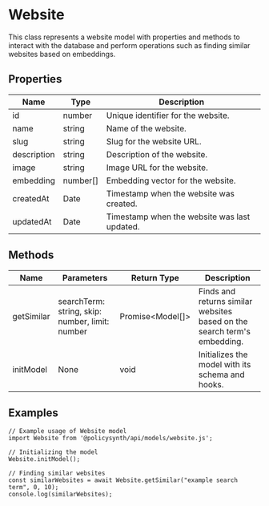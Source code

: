 # Website

This class represents a website model with properties and methods to interact with the database and perform operations such as finding similar websites based on embeddings.

## Properties

| Name         | Type      | Description                           |
|--------------|-----------|---------------------------------------|
| id           | number    | Unique identifier for the website.    |
| name         | string    | Name of the website.                  |
| slug         | string    | Slug for the website URL.             |
| description  | string    | Description of the website.           |
| image        | string    | Image URL for the website.            |
| embedding    | number[]  | Embedding vector for the website.     |
| createdAt    | Date      | Timestamp when the website was created. |
| updatedAt    | Date      | Timestamp when the website was last updated. |

## Methods

| Name       | Parameters                                  | Return Type            | Description                                                                 |
|------------|---------------------------------------------|------------------------|-----------------------------------------------------------------------------|
| getSimilar | searchTerm: string, skip: number, limit: number | Promise<Model[]> | Finds and returns similar websites based on the search term's embedding. |
| initModel  | None                                        | void                   | Initializes the model with its schema and hooks.                           |

## Examples

```
// Example usage of Website model
import Website from '@policysynth/api/models/website.js';

// Initializing the model
Website.initModel();

// Finding similar websites
const similarWebsites = await Website.getSimilar("example search term", 0, 10);
console.log(similarWebsites);
```
